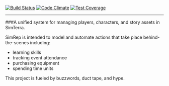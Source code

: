 [![Build Status](https://snap-ci.com/MetricMike/simrep/branch/master/build_image)](https://snap-ci.com/MetricMike/simrep/branch/master)
[![Code Climate](https://codeclimate.com/github/MetricMike/simrep/badges/gpa.svg)](https://codeclimate.com/github/MetricMike/simrep)
[![Test Coverage](https://codeclimate.com/github/MetricMike/simrep/badges/coverage.svg)](https://codeclimate.com/github/MetricMike/simrep)

---

###A unified system for managing players, characters, and story assets in SimTerra.

SimRep is intended to model and automate actions that take place behind-the-scenes including:

  - learning skills
  - tracking event attendance
  - purchasing equipment
  - spending time units

This project is fueled by buzzwords, duct tape, and hype.